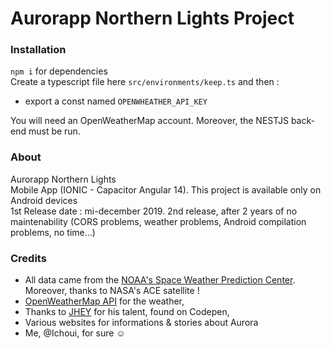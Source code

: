 # Aurorapp Northern Lights Project

### Installation
`npm i` for dependencies
<br> Create a typescript file here `src/environments/keep.ts` and then :
- export a const named `OPENWHEATHER_API_KEY`

You will need an OpenWeatherMap account.
Moreover, the NESTJS back-end must be run.


### About 
Aurorapp Northern Lights
<br>
Mobile App (IONIC - Capacitor Angular 14).
This project is available only on Android devices
<br>
1st Release date : mi-december 2019.
2nd release, after 2 years of no maintenability (CORS problems, weather problems, Android compilation problems, no time...)


### Credits 
- All data came from the [NOAA's Space Weather Prediction Center](https://www.swpc.noaa.gov/). Moreover, thanks to NASA's ACE satellite !
- [OpenWeatherMap API](https://openweathermap.org/api/one-call-api#data) for the weather, 
- Thanks to [JHEY](https://codepen.io/jh3y/pen/JKddVx) for his talent, found on Codepen,
- Various websites for informations & stories about Aurora
- Me, @Ichoui, for sure ☺
